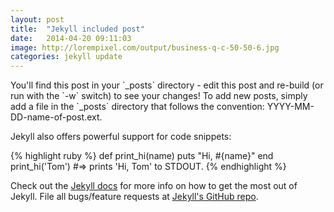 ```yaml
---
layout: post
title:  "Jekyll included post"
date:   2014-04-20 09:11:03
image: http://lorempixel.com/output/business-q-c-50-50-6.jpg
categories: jekyll update
---
```


<p class="lead-paragraph"><span class="dropcap-box"><span class="dropcap">Y</span></span>ou'll find this post in your `_posts` directory - edit this post and re-build (or run with the `-w` switch) to see your changes!
To add new posts, simply add a file in the `_posts` directory that follows the convention: YYYY-MM-DD-name-of-post.ext.</p>

Jekyll also offers powerful support for code snippets:

{% highlight ruby %}
def print_hi(name)
  puts "Hi, #{name}"
end
print_hi('Tom')
#=> prints 'Hi, Tom' to STDOUT.
{% endhighlight %}

Check out the [Jekyll docs][jekyll] for more info on how to get the most out of Jekyll. File all bugs/feature requests at [Jekyll's GitHub repo][jekyll-gh].

[jekyll-gh]: https://github.com/mojombo/jekyll
[jekyll]:    http://jekyllrb.com
